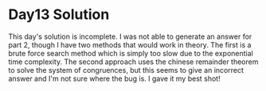 # Day13 Solution

This day's solution is incomplete. I was not able to generate an answer for part 2, though I have two methods that would work in theory. The first is a brute force search method which is simply too slow due to the exponential time complexity. The second approach uses the chinese remainder theorem to solve the system of congruences, but this seems to give an incorrect answer and I'm not sure where the bug is. I gave it my best shot!
